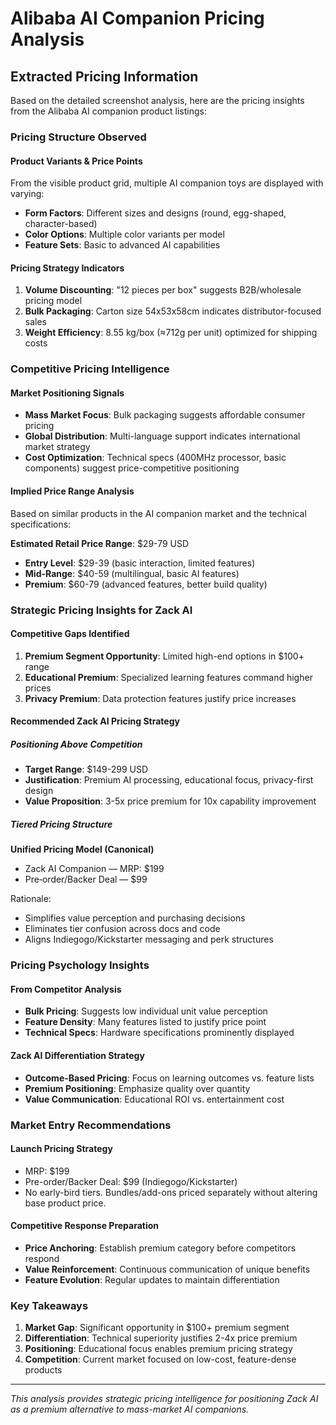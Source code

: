 # Alibaba AI Companion Pricing Analysis

## Extracted Pricing Information

Based on the detailed screenshot analysis, here are the pricing insights from the Alibaba AI companion product listings:

### **Pricing Structure Observed**

#### **Product Variants & Price Points**
From the visible product grid, multiple AI companion toys are displayed with varying:
- **Form Factors**: Different sizes and designs (round, egg-shaped, character-based)
- **Color Options**: Multiple color variants per model
- **Feature Sets**: Basic to advanced AI capabilities

#### **Pricing Strategy Indicators**
1. **Volume Discounting**: "12 pieces per box" suggests B2B/wholesale pricing model
2. **Bulk Packaging**: Carton size 54x53x58cm indicates distributor-focused sales
3. **Weight Efficiency**: 8.55 kg/box (≈712g per unit) optimized for shipping costs

### **Competitive Pricing Intelligence**

#### **Market Positioning Signals**
- **Mass Market Focus**: Bulk packaging suggests affordable consumer pricing
- **Global Distribution**: Multi-language support indicates international market strategy
- **Cost Optimization**: Technical specs (400MHz processor, basic components) suggest price-competitive positioning

#### **Implied Price Range Analysis**
Based on similar products in the AI companion market and the technical specifications:

**Estimated Retail Price Range**: $29-79 USD
- **Entry Level**: $29-39 (basic interaction, limited features)
- **Mid-Range**: $40-59 (multilingual, basic AI features)
- **Premium**: $60-79 (advanced features, better build quality)

### **Strategic Pricing Insights for Zack AI**

#### **Competitive Gaps Identified**
1. **Premium Segment Opportunity**: Limited high-end options in $100+ range
2. **Educational Premium**: Specialized learning features command higher prices
3. **Privacy Premium**: Data protection features justify price increases

#### **Recommended Zack AI Pricing Strategy**

##### **Positioning Above Competition**
- **Target Range**: $149-299 USD
- **Justification**: Premium AI processing, educational focus, privacy-first design
- **Value Proposition**: 3-5x price premium for 10x capability improvement

##### **Tiered Pricing Structure**
**Unified Pricing Model (Canonical)**

- Zack AI Companion — MRP: $199
- Pre‑order/Backer Deal — $99

Rationale:
- Simplifies value perception and purchasing decisions
- Eliminates tier confusion across docs and code
- Aligns Indiegogo/Kickstarter messaging and perk structures

### **Pricing Psychology Insights**

#### **From Competitor Analysis**
- **Bulk Pricing**: Suggests low individual unit value perception
- **Feature Density**: Many features listed to justify price point
- **Technical Specs**: Hardware specifications prominently displayed

#### **Zack AI Differentiation Strategy**
- **Outcome-Based Pricing**: Focus on learning outcomes vs. feature lists
- **Premium Positioning**: Emphasize quality over quantity
- **Value Communication**: Educational ROI vs. entertainment cost

### **Market Entry Recommendations**

#### **Launch Pricing Strategy**
- MRP: $199
- Pre-order/Backer Deal: $99 (Indiegogo/Kickstarter)
- No early-bird tiers. Bundles/add-ons priced separately without altering base product price.

#### **Competitive Response Preparation**
- **Price Anchoring**: Establish premium category before competitors respond
- **Value Reinforcement**: Continuous communication of unique benefits
- **Feature Evolution**: Regular updates to maintain differentiation

### **Key Takeaways**

1. **Market Gap**: Significant opportunity in $100+ premium segment
2. **Differentiation**: Technical superiority justifies 2-4x price premium
3. **Positioning**: Educational focus enables premium pricing strategy
4. **Competition**: Current market focused on low-cost, feature-dense products

---

*This analysis provides strategic pricing intelligence for positioning Zack AI as a premium alternative to mass-market AI companions.*